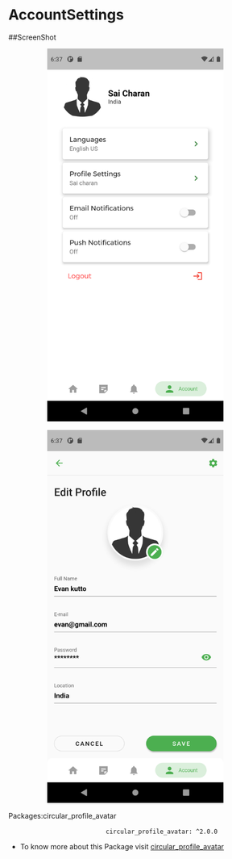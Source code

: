 # AccountSettings
##ScreenShot
<p align="center">
  <img src="https://github.com/saicharansigiri/Flutter_ui_Template_AccountSettings/blob/main/sc/Screenshot_1629551244.png" width="350" title="hover text">
  <p align="center">
  <img src="https://github.com/saicharansigiri/Flutter_ui_Template_AccountSettings/blob/main/sc/Screenshot_1629551250.png" width="350" title="hover text">
  


Packages:circular_profile_avatar
                              
                               circular_profile_avatar: ^2.0.0
* To know more about this Package visit  [circular_profile_avatar](https://pub.dev/packages/circular_profile_avatar)
